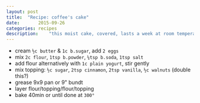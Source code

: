 ```yaml
---
layout: post
title: 	"Recipe: coffee's cake"
date:		2015-09-26
categories:	recipes
description: 	"this moist cake, covered, lasts a week at room temperature"
---
```

* cream `½c butter` & `1c b.sugar`, add `2 eggs`
* mix `2c flour`, `1tsp b.powder`, `¼tsp b.soda`, `1tsp salt`
* add flour alternatively with `1c plain yogurt`, stir gently
* mix topping: `½c sugar`, `2tsp cinnamon`, `2tsp vanilla`, `½c walnuts` (double this?)
* grease 9x9 pan or 9" bundt
* layer flour/topping/flour/topping
* bake 40min or until done at `300°`
